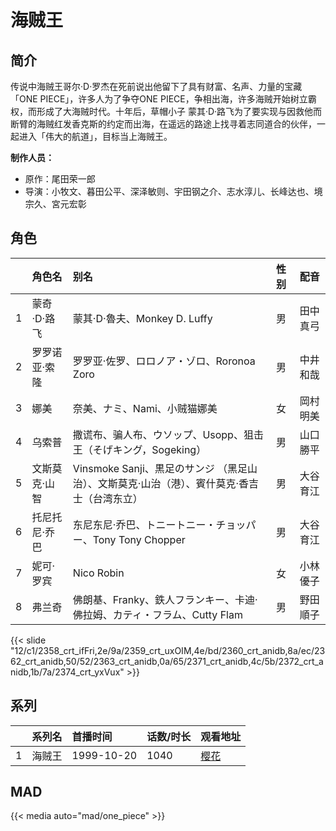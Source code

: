 # 海贼王


## 简介

传说中海贼王哥尔·D·罗杰在死前说出他留下了具有财富、名声、力量的宝藏「ONE PIECE」，许多人为了争夺ONE PIECE，争相出海，许多海贼开始树立霸权，而形成了大海贼时代。十年后，草帽小子 蒙其·D·路飞为了要实现与因救他而断臂的海贼红发香克斯的约定而出海，在遥远的路途上找寻着志同道合的伙伴，一起进入「伟大的航道」，目标当上海贼王。

**制作人员：**
- 原作：尾田荣一郎
- 导演：小牧文、暮田公平、深泽敏则、宇田钢之介、志水淳儿、长峰达也、境宗久、宮元宏彰

## 角色

|     |   角色名   |   别名  | 性别 |  配音  |
|:--- |:------  |:----      |:---  |:--   |
| 1 | 蒙奇·D·路飞 | 蒙其·D·魯夫、Monkey D. Luffy | 男 | 田中真弓 |
| 2 | 罗罗诺亚·索隆 | 罗罗亚·佐罗、ロロノア・ゾロ、Roronoa Zoro | 男 | 中井和哉 |
| 3 | 娜美 | 奈美、ナミ、Nami、小贼猫娜美 | 女 | 岡村明美 |
| 4 | 乌索普 | 撒谎布、骗人布、ウソップ、Usopp、狙击王（そげキング，Sogeking） | 男 | 山口勝平 |
| 5 | 文斯莫克·山智 | Vinsmoke Sanji、黒足のサンジ （黑足山治）、文斯莫克·山治（港）、賓什莫克·香吉士（台湾东立） | 男 | 大谷育江 |
| 6 | 托尼托尼·乔巴 | 东尼东尼·乔巴、トニートニー・チョッパー、Tony Tony Chopper | 男 | 大谷育江 |
| 7 | 妮可·罗宾 | Nico Robin | 女 | 小林優子 |
| 8 | 弗兰奇 | 佛朗基、Franky、鉄人フランキー、卡迪·佛拉姆、カティ・フラム、Cutty Flam | 男 | 野田順子 |

{{< slide "12/c1/2358_crt_ifFri,2e/9a/2359_crt_uxOIM,4e/bd/2360_crt_anidb,8a/ec/2362_crt_anidb,50/52/2363_crt_anidb,0a/65/2371_crt_anidb,4c/5b/2372_crt_anidb,1b/7a/2374_crt_yxVux" >}}

## 系列

|     | 系列名 | 首播时间       | 话数/时长 | 观看地址                                      |
|:----|:----|:-----------|:------|:------------------------------------------|
| 1   | 海贼王 | 1999-10-20 | 1040  | [樱花](http://www.yinghuacd.com/v/2-1.html) |


## MAD

{{< media auto="mad/one_piece" >}}
